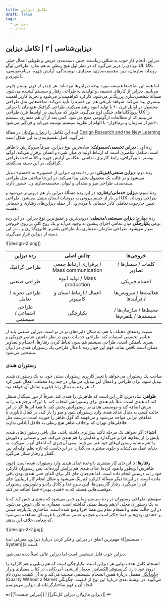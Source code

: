 ```yaml
---
title: تکامل دیزاین
draft: false
tags:
  - دیزاین
  - جستار
---
```

## دیزاین‌شناسی | ۲ | تکامل دیزاین

دیزاین، انجام کار خوب به شکلی زیباست. چنین دسته‌بندی عریض و طویلی اعمال خیلی زیادی را دربر می‌گیرد که در نظر اول هیج ربطی به هم ندارد: طراحی لوگو، UI، UX، رویداد، سازمان، میز، مجسمه‌سازی، معماری، نویسندگی، آرایش چهره، برنامه‌نویسی، آشپزی و...

اما همهٔ این شاخه‌ها همیشه مورد توجه دیزاینرها نبوده‌اند. هر چقدر از قرن بیستم جلوتر می‌آییم، دیزاین از کارهای تجسمی و تولیدی به طراحی رفتار و سیستم کشیده می‌شود. مسألهٔ شخصی‌سازی پررنگ‌تر می‌شود. کارکرد کم‌اهمیت‌تر می‌شود و تجربهٔ کاربر اهمیت بیشتری پیدا می‌کند. شواهد تاریخی هم این قضیه را تأیید می‌کند. شاخه‌هایی مثل طراحی محصول در اوایل قرن ۲۰ با تولید انبوه رشد می‌کنند. طراحی گرافیک هم‌زمان با دیزاین پروپاگانداهای جنگی اوج می‌گیرد. جلوتر که می‌آییم، در اواسط قرن طراحی UX را می‌بینیم که از مطالعات ارگونومی منتج می‌شود. کمی بعد از آن هم معماری سیستم -اعم از سازمان و نرم‌افزار- با الهام از نظریهٔ سیستم توسعه می‌یابد و فراگیر می‌شود.

ایدهٔ این تکامل را [ریچارد بوکانان](https://www.linkedin.com/in/richard-buchanan-b2408a84/) در مقالهٔ [Design Research and the New Learning](https://www.ida.liu.se/~steho87/desres/buchanan.pdf) می‌گوید. اصل تقسیم‌بندی به این شکل است:

ردهٔ اول: **دیزاین تجسمی/سمبولیک:** ساده‌ترین نوع دیزاین. صرفاً سروکارش با ظاهر است. شامل عناصری است که ارتباط اولیه‌ای میان شیء و انسان برقرار می‌کند. لوگو، پوستر، تایپوگرافی، رابط کاربری، نقاشی، عکاسی آرایش چهره و کلاً مباحث طراحی گرافیکی در این دسته می‌گنجند.

ردهٔ دوم: **دیزاین صنعتی/فیزیکی:** در ردهٔ بعدی، دیزاین از «تصویر» به «جسم» تبدیل می‌شود و در قالب یک محصول تجلی پیدا می‌کند. در این‌جا مباحثی مثل طراحی بسته‌بندی، طراحی میز و صندلی و لیوان، مجسمه‌سازی و... حضور دارند.

ردهٔ سوم: **دیزاین خدماتی/رفتاری:** در این رده مسألهٔ دیزاین باز هم درونی‌تر می‌شود و این بار از جسم بیرونی به درونیات انسان منتقل می‌شود. طراحی UX، طراحی رویداد، تعیین چارچوب تعاملی کادر خدماتی با مردم و... از جمله دیزاین‌های رفتاری و خدماتی هستند.

ردهٔ چهارم: **دیزاین سیستمی/محیطی:** درونی‌ترین و عمیق‌ترین نوع دیزاین. در این رده نوعی **یکپارچگی** میان تمامی اجزای پیشین به وجود می‌آید و یک روح کلی بر روی خروجی سوار می‌شود. طراحی سازمان، معماری بنا، طراحی پلتفرم، قانون‌گذاری و... در این دسته از دیزاین قرار می‌گیرند.

![[design-2.png]]

|       رده دیزاین       |              چالش اصلی              |             خروجی‌ها               |
|:----------------------:|:-----------------------------------:|:------------------------------------------:|
|      طراحی گرافیک      | برقراری ارتباط جمعی / Mass communication |          کلمات / سمبل‌ها / تصاویر          |
|      طراحی صنعتی       |       تولید انبوه / Mass production       |                اجسام فیزیکی                |
|  طراحی تجربه / تعامل   |   اعمال / ارتباط انسان و کامپیوتر   |      فعالیت‌ها / سرویس‌ها / فرآیندها       |
| طراحی اجتماعی / سیستمی |              یکپارچگی               | محیط‌ها / سازمان‌ها / سیستم‌ها / پلتفرم‌ها |

نسبت رده‌های مختلف با هم، به شکل دایره‌های تو در تو است. دیزاین صنعتی باید از عناصر تجسمی استفاده کند. طراحی خدمات بدون در نظر داشتن عناصر فیزیکی و بصری ناممکن است. طراحی سیستم هم بدون لحاظ کردن رفتارها، اجسام و تصاویر ممکن است ناقص بماند. فهم این چهار رده با مثال طراحی یک رستوران هندی در ایران مشخص می‌شود.
### رستوران هندی

صاحب یک رستوران می‌خواهد با تغییر کاربری رستوران سنتی خود، به یک رستوران هندی تبدیل شود. برای طراحی و اعمال این تبدیل، می‌توان در چند ردهٔ مختلف اعمال تغییر کرد که هر رده به دنبال ردهٔ قبلی و شامل آن خواهد بود.

**ظواهر:** ساده‌ترین کار، این است که ظاهرش را هندی کند. صرفاً از دور سیگنال منتقل کند که هندی است. مثلاً نام هندی برای رستورانش انتخاب کند. یا این‌که پرچم هند را به بنرش اضافه کند و موسیقی هندی در رستورانش پخش کند. با همهٔ این‌ها اگر در این حالت کسی به دنبال غذای هندی وارد رستوران شود و منو را باز کند، در کمال ناباوری با غذاهای ایرانی مواجه می‌شود و می‌فهمد که گول ظاهر را خورده است. درست مثل فلافلی‌های تهران که برخلاف ظاهر هیچ ربطی به فلافل آبادانی ندارند.

**اشیاء:** اگر بخواهد یک مرحله تأکید بیش‌تری داشته باشد، مثل باقی رستوران‌های هندی پایش را از پیغام‌ها فراتر می‌گذارد و غذایش را هم هندی می‌کند. میز و صندلی و دکورش را هم مشابه رستوران‌های خود هنر می‌چیند. یعنی آن‌چیزی که ادعای آن را می‌کرد، به دنیای عمل می‌کشاند و جلوی مشتری می‌گذارد. در این‌جاست که تازه نظم اولیه‌ای بین گفتار و رفتار شکل می‌گیرد.

**رفتارها:** تا این‌جای کار مشتری با وعدهٔ غذای هندی وارد رستوران شده است (چون ظاهرش این‌طور وانمود کرده) غذای هندی هم برایش آورده‌اند. پس رستوران کارکرد خود را به درستی انجام داده است. اما هم‌چنان جای کار برای القای حس هندی بودن باقی مانده است. در این‌جا دیگر مسألهٔ کارکرد کم‌رنگ می‌شود و شکل انجام کار (زیبایی) جای آن را می‌گیرد. رفتار گارسون‌ها، آیین سرو غذا و کانال رادیو و تلویزیون رستوران موقعیت‌هایی هستند که به «هندی بودن» فضا اضافه می‌کنند.

**سیستم:** طراحی رستوران در ردهٔ سیستم زمانی حس می‌شود که مشتری حس کند که پا به یک رستوران محلی آن‌هم وسط بمبئی گذاشته است. معماری به کلی عوض می‌شود. در این حالت نظم و انسجام تمام بین همهٔ اجزا وضع شده است. ساختاری یک‌پارچه مبتنی بر «هندی بودن» بر فضا حاکم است و هیچ دو عنصر متناقض یا غریبه‌ای مشاهده نمی‌شود که پیغامی خلاف این بدهند.


![[design-2-2.jpg]]

مهم‌ترین اتفاق در دیزاین و فکر کردن دربارهٔ دیزاین، معرفی ایدهٔ «[[سیستم - System]]» است. 

دیزاین خوب قابل تشخیص است اما دیزاین عالی اصلاً دیده نمی‌شود. 

انسجام کامل هدف نهایی هر دیزاین است. یکپارچگی است که هم زیبایی و هم کارکرد را درون خود دارد.  [کریستوفر الکساندر](https://en.wikipedia.org/wiki/Christopher_Alexander)، معمار اتریشی-آمریکایی، در کتاب [معماری و راز جاودانگی](https://taaghche.com/book/20060/%D9%85%D8%B9%D9%85%D8%A7%D8%B1%DB%8C-%D9%88-%D8%B1%D8%A7%D8%B2-%D8%AC%D8%A7%D9%88%D8%AF%D8%A7%D9%86%DA%AF%DB%8C) مفصل دربارهٔ همین انسجام سیستمی صحبت می‌کند و به آن کیفیت بدون نام (Quality Without a Name) می‌گوید. در نوشتهٔ بعدی دربارهٔ این نوع از کیفیت، چگونگی ایجاد آن و فهم ساختارگرایانه از دیزاین می‌نویسم. 

⏭ [[دیزاین چیست؟]] | [[دیزاین ماژولار، دیزاین کل‌نگر]] ⏮

